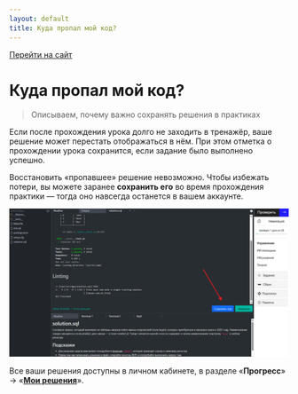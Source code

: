 ```yaml
---
layout: default
title: Куда пропал мой код?
---
```


[Перейти на сайт](https://ru.hexlet.io)

# Куда пропал мой код?

> Описываем, почему важно сохранять решения в практиках

Если после прохождения урока долго не заходить в тренажёр, ваше решение может перестать отображаться в нём. При этом отметка о прохождении урока 
сохранится, если задание было выполнено успешно.

Восстановить «пропавшее» решение невозможно. Чтобы избежать потери, вы можете заранее **сохранить его** во время прохождения практики — тогда оно 
навсегда останется в вашем аккаунте.

![](./assets/save-code-button.png)

Все ваши решения доступны в личном кабинете, в разделе «**Прогресс**» → «**[Мои решения](https://ru.hexlet.io/my/learning/code_reviews)**».
